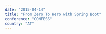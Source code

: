 ```yaml
---
date: "2015-04-14"
title: "From Zero To Hero with Spring Boot"
conference: "CONFESS"
country: "AT"
---
```


